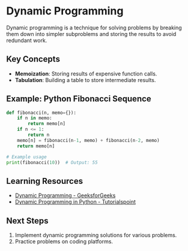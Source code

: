# Dynamic Programming

Dynamic programming is a technique for solving problems by breaking them down into simpler subproblems and storing the results to avoid redundant work.

## Key Concepts
- **Memoization**: Storing results of expensive function calls.
- **Tabulation**: Building a table to store intermediate results.

## Example: Python Fibonacci Sequence
```python
def fibonacci(n, memo={}):
    if n in memo:
        return memo[n]
    if n <= 1:
        return n
    memo[n] = fibonacci(n-1, memo) + fibonacci(n-2, memo)
    return memo[n]

# Example usage
print(fibonacci(10))  # Output: 55
```

## Learning Resources

- [Dynamic Programming - GeeksforGeeks](https://www.geeksforgeeks.org/dynamic-programming/)
- [Dynamic Programming in Python - Tutorialspoint](https://www.tutorialspoint.com/data_structures_algorithms/dynamic_programming.htm)

## Next Steps

1. Implement dynamic programming solutions for various problems.
2. Practice problems on coding platforms.
